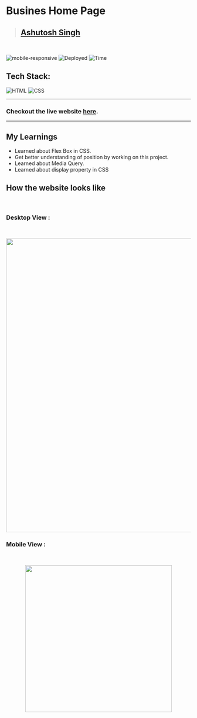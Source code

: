# Busines Home Page

> ## [Ashutosh Singh]()

<br/>

![mobile-responsive](https://img.shields.io/badge/Mobile%20Responsive-Yes-green)
![Deployed](https://img.shields.io/badge/Deployed-Yes-green)
![Time](https://img.shields.io/badge/Time%20Taken-2.5hrs-green)

## Tech Stack:

![HTML](https://img.shields.io/badge/html-3670A0?style=for-the-badge&logo=html5&logoColor=white)
![CSS](https://img.shields.io/badge/CSS-%234ea94b.svg?style=for-the-badge&logo=css3&logoColor=white)

---

### Checkout the live website [here](http://business-page-six.vercel.app/).

---

## My Learnings

- Learned about Flex Box in CSS.
- Get better understanding of position by working on this project.
- Learned about Media Query.
- Learned about display property in CSS

## How the website looks like

<br>

### Desktop View :

<br>
<p align="center">
<img src="./assets/laptop.gif"  width=800px>
</p>

### Mobile View :

<br>
<p align="center">
<img src="./assets/mobile.gif" width=400px>
</p>

